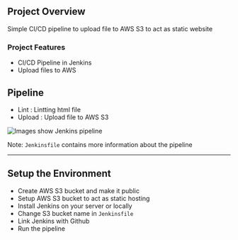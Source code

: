## Project Overview

Simple CI/CD pipeline to upload file to AWS S3 to act as static website 

### Project Features
* CI/CD Pipeline in Jenkins
* Upload files to AWS

## Pipeline
* Lint : Lintting html file
* Upload : Upload file to AWS S3

![Images show Jenkins pipeline](screenshot-08.png)

Note: `Jenkinsfile` contains more information about the pipeline

---

## Setup the Environment
* Create AWS S3 bucket and make it public
* Setup AWS S3 bucket to act as static hosting
* Install Jenkins on your server or locally 
* Change S3 bucket name in `Jenkinsfile` 
* Link Jenkins with Github
* Run the pipeline
